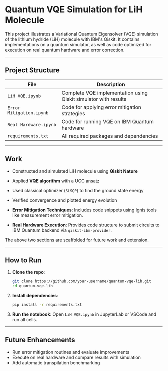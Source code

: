 
# Quantum VQE Simulation for LiH Molecule

This project illustrates a Variational Quantum Eigensolver (VQE) simulation of the lithium hydride (LiH) molecule with IBM's Qiskit. It contains implementations on a quantum simulator, as well as code optimized for execution on real quantum hardware and error correction.

---

## Project Structure

| File | Description |
|------|-------------|
| `LiH VQE.ipynb` | Complete VQE implementation using Qiskit simulator with results |
| `Error Mitigation.ipynb` | Code for applying error mitigation strategies |
| `Real Hardware.ipynb` | Code for running VQE on IBM Quantum hardware |
| `requirements.txt` | All required packages and dependencies |

---

## Work

- Constructed and simulated LiH molecule using **Qiskit Nature**
- Applied **VQE algorithm** with a UCC ansatz
- Used classical optimizer (`SLSQP`) to find the ground state energy
- Verified convergence and plotted energy evolution

- **Error Mitigation Techniques**: Includes code snippets using Ignis tools like measurement error mitigation.
- **Real Hardware Execution**: Provides code structure to submit circuits to IBM Quantum backend via `qiskit-ibm-provider`.

The above two sections are scaffolded for future work and extension.

---

## How to Run

1. **Clone the repo**:
   ```bash
   git clone https://github.com/your-username/quantum-vqe-lih.git
   cd quantum-vqe-lih
   ```

2. **Install dependencies**:
   ```bash
   pip install -r requirements.txt
   ```

5. **Run the notebook**:
   Open `LiH VQE.ipynb` in JupyterLab or VSCode and run all cells.

---

## Future Enhancements

- Run error mitigation routines and evaluate improvements
- Execute on real hardware and compare results with simulation
- Add automatic transpilation benchmarking
